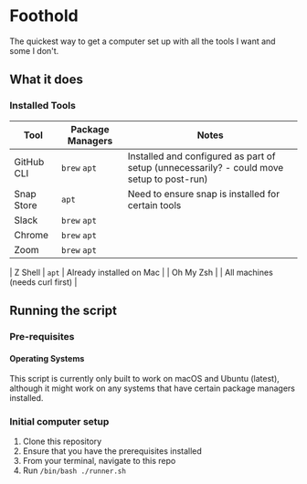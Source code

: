 # Foothold

The quickest way to get a computer set up with all the tools I want and some I don't.

## What it does

### Installed Tools

| Tool       | Package Managers | Notes                                                                                     |
| ---------- | ---------------- | ----------------------------------------------------------------------------------------- |
| GitHub CLI | `brew` `apt`     | Installed and configured as part of setup (unnecessarily? - could move setup to post-run) |
| Snap Store | `apt`            | Need to ensure snap is installed for certain tools                                        |
| Slack      | `brew` `apt`     |                                                                                           |
| Chrome     | `brew` `apt`     |                                                                                           |
| Zoom       | `brew` `apt`     |                                                                                           |

| Z Shell | `apt` | Already installed on Mac |
| Oh My Zsh | | All machines (needs curl first) |

## Running the script

### Pre-requisites

#### Operating Systems

This script is currently only built to work on macOS and Ubuntu (latest), although it might work on any systems that have certain package managers installed.

### Initial computer setup

1. Clone this repository
2. Ensure that you have the prerequisites installed
3. From your terminal, navigate to this repo
4. Run `/bin/bash ./runner.sh`
